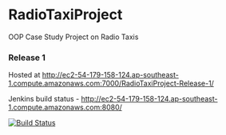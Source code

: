 # RadioTaxiProject
OOP Case Study Project on Radio Taxis

### Release 1

Hosted at http://ec2-54-179-158-124.ap-southeast-1.compute.amazonaws.com:7000/RadioTaxiProject-Release-1/

Jenkins build status - http://ec2-54-179-158-124.ap-southeast-1.compute.amazonaws.com:8080/

[![Build Status](http://ec2-54-179-158-124.ap-southeast-1.compute.amazonaws.com:8080/buildStatus/icon?job=RadioTaxi-Release-1)](http://ec2-54-179-158-124.ap-southeast-1.compute.amazonaws.com:8080/job/RadioTaxi-Release-1/)

